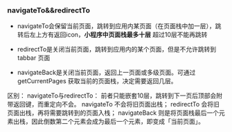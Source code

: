 ### navigateTo&&redirectTo

+ navigateTo会保留当前页面，跳转到应用内某页面（在页面栈中加一层），跳转后左上方有返回icon，**小程序中页面栈最多十层**
超过10层不能再跳转

+ redirectTo是关闭当前页面，跳转到应用内的某个页面，但是不允许跳转到 tabbar 页面

+ navigateBack是关闭当前页面，返回上一页面或多级页面。可通过 getCurrentPages 获取当前的页面栈，决定需要返回几层。

区别：
navigateTo与redirectTo：
前者只能嵌套10层，跳转到下一页后顶部会附带返回键，而重定向不会。
navigateTo 不会将旧页面出栈；
redirectTo 会将旧页面出栈，再将需要跳转到的页面入栈；
navigateBack 则是将页面栈最后一个元素出栈，因此倒数第二个元素会成为最后一个元素，即变成「当前页面」。
